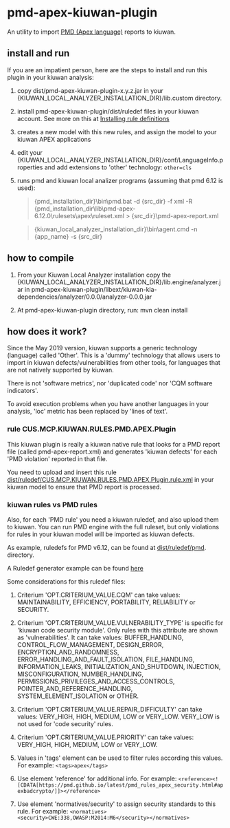 # pmd-apex-kiuwan-plugin
An utility to import [PMD (Apex language)](https://pmd.github.io/latest/pmd_rules_apex.html) reports to kiuwan.

## install and run
If you are an impatient person, here are the steps to install and run this plugin in your kiuwan analysis:
1. copy dist/pmd-apex-kiuwan-plugin-x.y.z.jar in your {KIUWAN\_LOCAL\_ANALYZER\_INSTALLATION\_DIR}/lib.custom directory.

1. install pmd-apex-kiuwan-plugin/dist/ruledef files in your kiuwan account. See more on this at [Installing rule definitions](https://www.kiuwan.com/docs/display/K5/Installing+rule+definitions+created+with+Kiuwan+Rule+Developer)

1. creates a new model with this new rules, and assign the model to your kiuwan APEX applications

1. edit your {KIUWAN\_LOCAL\_ANALYZER\_INSTALLATION\_DIR}/conf/LanguageInfo.properties and add extensions to 'other' technology: ``other=cls``

1. runs pmd and kiuwan local analizer programs (assuming that pmd 6.12 is used):

	> {pmd\_installation\_dir}\\bin\\pmd.bat -d {src\_dir} -f xml -R {pmd\_installation\_dir\\lib\\pmd-apex-6.12.0\\rulesets\\apex\\ruleset.xml > {src_dir}\pmd-apex-report.xml
	
	> {kiuwan\_local\_analyzer\_installation\_dir}\\bin\\agent.cmd -n {app\_name} -s {src\_dir}



## how to compile
1. From your Kiuwan Local Analyzer installation copy the {KIUWAN\_LOCAL\_ANALYZER\_INSTALLATION\_DIR}/lib.engine/analyzer.jar in pmd-apex-kiuwan-plugin/libext/kiuwan-kla-dependencies/analyzer/0.0.0/analyzer-0.0.0.jar

1. At pmd-apex-kiuwan-plugin directory, run: 
	mvn clean install


## how does it work?
Since the May 2019 version, kiuwan supports a generic technology (language) called 'Other'.
This is a 'dummy' technology that allows users to import in kiuwan defects/vulnerabilities from other tools, for languages that are not natively supported by kiuwan.

There is not 'software metrics', nor 'duplicated code' nor 'CQM software indicators'.

To avoid execution problems when you have another languages in your analysis, 'loc' metric has been replaced by 'lines of text'.


### rule CUS.MCP.KIUWAN.RULES.PMD.APEX.Plugin
This kiuwan plugin is really a kiuwan native rule that looks for a PMD report file (called pmd-apex-report.xml) and generates 'kiuwan defects' for each 'PMD violation' reported in that file.

You need to upload and insert this rule [dist/ruledef/CUS.MCP.KIUWAN.RULES.PMD.APEX.Plugin.rule.xml](dist/ruledef/CUS.MCP.KIUWAN.RULES.PMD.APEX.Plugin.rule.xml) in your kiuwan model to ensure that PMD report is processed.

### kiuwan rules vs PMD rules
Also, for each 'PMD rule' you need a kiuwan ruledef, and also upload them to kiuwan.
You can run PMD engine with the full ruleset, but only violations for rules in your kiuwan model will be imported as kiuwan defects.

As example, ruledefs for PMD v6.12, can be found at [dist/ruledef/pmd](dist/ruledef/pmd). directory.

A Ruledef generator example can be found [here](src/main/java/mcp/kiuwan/rules/pmd/apex/RulesetGenerator.java)

Some considerations for this ruledef files:

1. Criterium 'OPT.CRITERIUM_VALUE.CQM' can take values: MAINTAINABILITY, EFFICIENCY, PORTABILITY, RELIABILITY or SECURITY.

1. Criterium 'OPT.CRITERIUM\_VALUE.VULNERABILITY\_TYPE' is specific for 'kiuwan code security module'. Only rules with this attribute are shown as 'vulnerabilities'. It can take values: BUFFER\_HANDLING, CONTROL\_FLOW\_MANAGEMENT, DESIGN\_ERROR, ENCRYPTION\_AND\_RANDOMNESS, ERROR\_HANDLING\_AND\_FAULT\_ISOLATION, FILE\_HANDLING, INFORMATION\_LEAKS, INITIALIZATION\_AND\_SHUTDOWN, INJECTION, MISCONFIGURATION, NUMBER\_HANDLING, PERMISSIONS\_PRIVILEGES\_AND\_ACCESS\_CONTROLS, POINTER\_AND\_REFERENCE\_HANDLING, SYSTEM\_ELEMENT\_ISOLATION or OTHER.

1. Criterium 'OPT.CRITERIUM\_VALUE.REPAIR\_DIFFICULTY' can take values: VERY\_HIGH, HIGH, MEDIUM, LOW or VERY\_LOW. VERY\_LOW is not used for 'code security' rules.

1. Criterium 'OPT.CRITERIUM\_VALUE.PRIORITY' can take values: VERY\_HIGH, HIGH, MEDIUM, LOW or VERY\_LOW.

1. Values in 'tags' element can be used to filter rules according this values. For example: ``<tags>apex</tags>``

1. Use element 'reference' for additional info. For example: ``<reference><![CDATA[https://pmd.github.io/latest/pmd_rules_apex_security.html#apexbadcrypto/]]></reference>``

1. Use element 'normatives/security' to assign security standards to this rule. For example: ``<normatives><security>CWE:338,OWASP:M2014:M6</security></normatives>``

